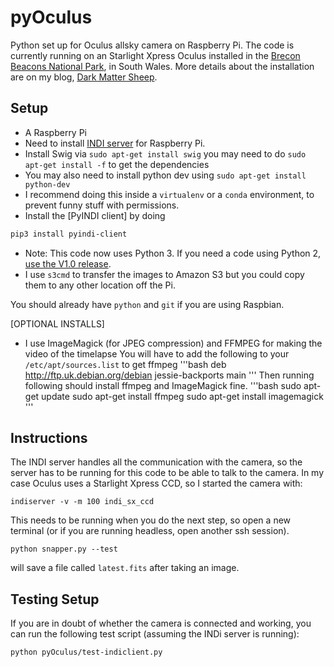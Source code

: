 # pyOculus
Python set up for Oculus allsky camera on Raspberry Pi. The code is currently running on an Starlight Xpress Oculus installed in the [Brecon Beacons National Park](http://www.breconbeacons.org/national-park-visitor-centre), in South Wales. More details about the installation are on my blog, [Dark Matter Sheep](http://darkmattersheep.uk/blog/brecon-allsky/).

## Setup
- A Raspberry Pi
- Need to install [INDI server](http://indilib.org/download/category/6-raspberry-pi.html) for Raspberry Pi.
- Install Swig via `sudo apt-get install swig` you may need to do `sudo apt-get install -f` to get the dependencies
- You may also need to install python dev using `sudo apt-get install python-dev`
- I recommend doing this inside a `virtualenv` or a `conda` environment, to prevent funny stuff with permissions.
- Install the [PyINDI client] by doing
```bash
pip3 install pyindi-client
```
- Note: This code now uses Python 3. If you need a code using Python 2, [use the V1.0 release](https://github.com/zemogle/pyOculus/archive/v1.0.zip).
- I use `s3cmd` to transfer the images to Amazon S3 but you could copy them to any other location off the Pi.

You should already have `python` and `git` if you are using Raspbian.

[OPTIONAL INSTALLS]
- I use ImageMagick (for JPEG compression) and FFMPEG for making the video of the timelapse
You will have to add the following to your `/etc/apt/sources.list` to get ffmpeg
'''bash
deb http://ftp.uk.debian.org/debian jessie-backports main
'''
Then running following should install ffmpeg and ImageMagick fine.
'''bash
sudo apt-get update
sudo apt-get install ffmpeg
sudo apt-get install imagemagick
'''


## Instructions
The INDI server handles all the communication with the camera, so the server has to be running for this code to be able to talk to the camera. In my case Oculus uses a Starlight Xpress CCD, so I started the camera with:

`indiserver -v -m 100 indi_sx_ccd`

This needs to be running when you do the next step, so open a new terminal (or if you are running headless, open another ssh session).

`python snapper.py --test`

will save a file called `latest.fits` after taking an image.

## Testing Setup

If you are in doubt of whether the camera is connected and working, you can run the following test script (assuming the INDi server is running):

`python pyOculus/test-indiclient.py`
